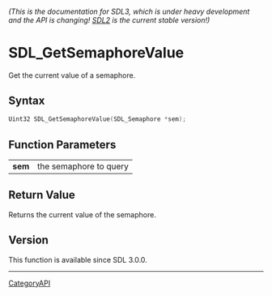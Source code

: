 ###### (This is the documentation for SDL3, which is under heavy development and the API is changing! [SDL2](https://wiki.libsdl.org/SDL2/) is the current stable version!)
# SDL_GetSemaphoreValue

Get the current value of a semaphore.

## Syntax

```c
Uint32 SDL_GetSemaphoreValue(SDL_Semaphore *sem);

```

## Function Parameters

|             |                        |
| ----------- | ---------------------- |
| **sem**     | the semaphore to query |

## Return Value

Returns the current value of the semaphore.

## Version

This function is available since SDL 3.0.0.

----
[CategoryAPI](CategoryAPI)

